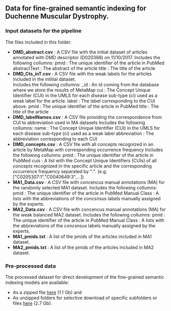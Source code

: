 ## Data for fine-grained semantic indexing for Duchenne Muscular Dystrophy.

### Input datasets for the pipeline

The files included in this folder:
* **DMD_abstract.csv**		:	A CSV file with the initial dataset of articles annotated with DMD descriptor (D020388) on 11/10/2017. 
								Includes the following collumns:
									pmid			:	The unique identifier of the article in PubMed
									abstractText 	:	The abstract of the article
									title 			:	The title of the article
* **DMD_Cts_inT.csv**		:	A CSV file with the weak labels for the articles included in the intitial dataset.  
								Includes the following collumns:
									_id				:	An id coming from the database where we store the results of MetaMap
									cui				:	The Concept Unique Identifier (CUI) in the UMLS for each disease sub-type (ci) used as a weak label for the article.
									label			:	The label corresponding to the CUI above.
									pmid			: 	The unique identifier of the article in PubMed
									title			:	The title of the article
* **DMD_labelNames.csv**	:	A CSV file providing the correspondence from CUI to abbreviation used in MA datasets
								Includes the following collumns:
									name			:	The Concept Unique Identifier (CUI) in the UMLS for each disease sub-type (ci) used as a weak label
									abbreviation	:	The abbreviation corresponding to each CUI
* **DMD_concepts.csv**		:	A CSV file with all concepts recognized in an article by MetaMap with corresponding occurrence frequency
								Includes the following collumns:
									pmid			:	The unique identifier of the article in PubMed
									cuis			:	A list with the Concept Unique Identifiers (CUIs) of all concepts recognized in the specific article and the corresponding occurrence frequency separated by ":". (e.g. ["C0205307:1","C0040649:3",...])
* **MA1_Data.csv**			:	A CSV file with concencus manual annotations (MA) for the randomly selected MA1 dataset.
								Includes the following collumns:
									pmid			:	The unique identifier of the article in PubMed
									Manual Class	:	A lists with the abbreviations of the concsnsus labels manually assigned by the experts.
* **MA2_Data.csv**			:	A CSV file with concencus manual annotations (MA) for the weak balanced MA2 dataset.
								Includes the following collumns:
									pmid			:	The unique identifier of the article in PubMed
									Manual Class	:	A lists with the abbreviations of the concsnsus labels manually assigned by the experts.
* **MA1_pmids.txt**			: 	A list of the pmids of the articles included in MA1 dataset.
* **MA2_pmids.txt**			: 	A list of the pmids of the articles included in MA2 dataset.

### Pre-processed data
The processed dataset for direct development of the fine-grained semantic indexing models are available:

* As a zipped file [here](https://owncloud.skel.iit.demokritos.gr/index.php/s/UkxtpqeCuZjsXld) (1.1 Gb) and 
* As unzipped folders for selective download of specific subfolders or files [here](https://owncloud.skel.iit.demokritos.gr/index.php/s/UKy3DZjTzuk8xUn) (2.7 Gb).

